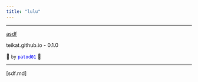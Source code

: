 ```yaml
---
title: "lulu"
---
```


---

[asdf][]

teikat.github.io - 0.1.0

:ghost: `by` <span style="color: blue;">`patod01`</span> :ghost:

---

[asdf]: asdf.md
[sdf.md]
